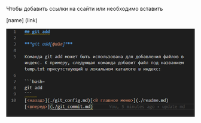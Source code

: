 Чтобы добавить ссылки на ссайти или необходимо вставить

[name] (link)

![screenshot](assets/Screenshot.PNG)
